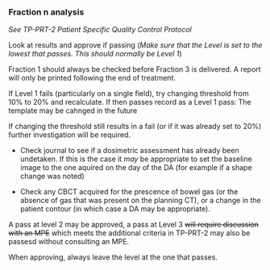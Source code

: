 ### Fraction n analysis

_See TP-PRT-2 Patient Specific Quality Control Protocol_

Look at results and approve if passing (_Make sure that the Level is set to the lowest that passes. This should normally be Level 1_)

Fraction 1 should always be checked before Fraction 3 is delivered. A report will only be printed following the end of treatment.

If Level 1 fails (particularly on a single field), try changing threshold from 10% to 20% and recalculate. If then passes record as a Level 1 pass: The template may be cahnged in the future

If changing the threshold still results in a fail (or if it was already set to 20%) further investigation will be required.

- Check journal to see if a dosimetric assessment has already been undetaken. If this is the case it _may_ be appropriate to set the baseline image to the one aquired on the day of the DA (for example if a shape change was noted)

- Check any CBCT acquired for the prescence of bowel gas (or the absence of gas that was present on the planning CT), or a change in the patient contour (in which case a DA may be appropriate).

A pass at level 2 may be approved, a pass at Level 3 ~~will require discussion with an MPE~~ which meets the additional criteria in TP-PRT-2 may also be passesd without consulting an MPE.

When approving, always leave the level at the one that passes.
